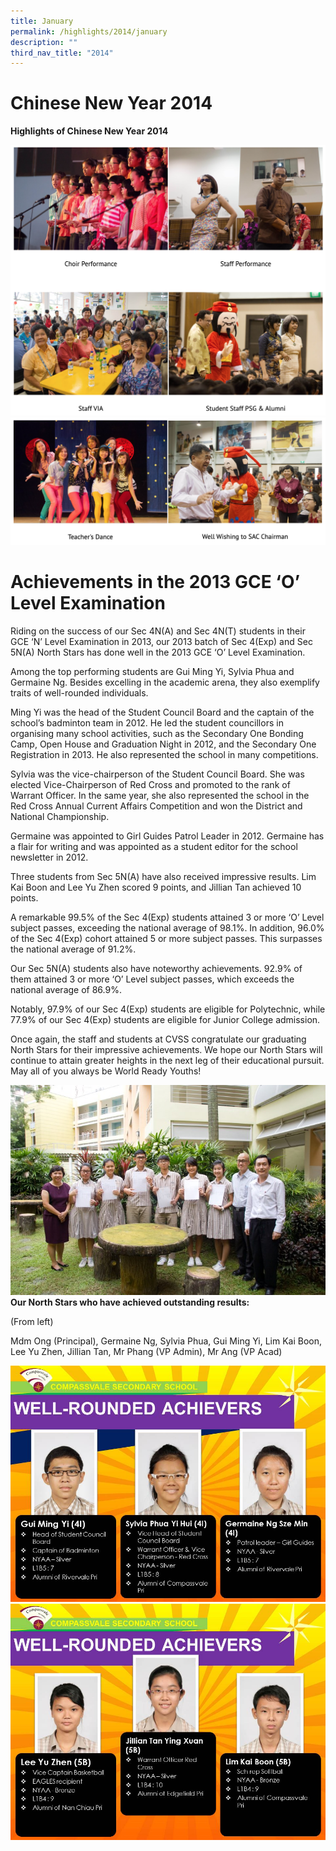 ```yaml
---
title: January
permalink: /highlights/2014/january
description: ""
third_nav_title: "2014"
---
```

# Chinese New Year 2014
 
**Highlights of Chinese New Year 2014**

![](/images/cny%202014.png)
![](/images/cny%202014%202.png)

# Achievements in the 2013 GCE ‘O’ Level Examination
Riding on the success of our Sec 4N(A) and Sec 4N(T) students in their GCE ‘N’ Level Examination in 2013, our 2013 batch of Sec 4(Exp) and Sec 5N(A) North Stars has done well in the 2013 GCE ‘O’ Level Examination.

Among the top performing students are Gui Ming Yi, Sylvia Phua and Germaine Ng. Besides excelling in the academic arena, they also exemplify traits of well-rounded individuals.

Ming Yi was the head of the Student Council Board and the captain of the school’s badminton team in 2012. He led the student councillors in organising many school activities, such as the Secondary One Bonding Camp, Open House and Graduation Night in 2012, and the Secondary One Registration in 2013. He also represented the school in many competitions.

Sylvia was the vice-chairperson of the Student Council Board. She was elected Vice-Chairperson of Red Cross and promoted to the rank of Warrant Officer. In the same year, she also represented the school in the Red Cross Annual Current Affairs Competition and won the District and National Championship.

Germaine was appointed to Girl Guides Patrol Leader in 2012. Germaine has a flair for writing and was appointed as a student editor for the school newsletter in 2012.

Three students from Sec 5N(A) have also received impressive results. Lim Kai Boon and Lee Yu Zhen scored 9 points, and Jillian Tan achieved 10 points.

A remarkable 99.5% of the Sec 4(Exp) students attained 3 or more ‘O’ Level subject passes, exceeding the national average of 98.1%. In addition, 96.0% of the Sec 4(Exp) cohort attained 5 or more subject passes. This surpasses the national average of 91.2%.

Our Sec 5N(A) students also have noteworthy achievements. 92.9% of them attained 3 or more ‘O’ Level subject passes, which exceeds the national average of 86.9%.

Notably, 97.9% of our Sec 4(Exp) students are eligible for Polytechnic, while 77.9% of our Sec 4(Exp) students are eligible for Junior College admission.

Once again, the staff and students at CVSS congratulate our graduating North Stars for their impressive achievements. We hope our North Stars will continue to attain greater heights in the next leg of their educational pursuit. May all of you always be World Ready Youths!

![](/images/gce01.jpg)
**Our North Stars who have achieved outstanding results:**

(From left)

Mdm Ong (Principal), Germaine Ng, Sylvia Phua, Gui Ming Yi, Lim Kai Boon, Lee Yu Zhen, Jillian Tan, Mr Phang (VP Admin), Mr Ang (VP Acad)

![](/images/gce02.jpeg)
![](/images/gce03.jpeg)